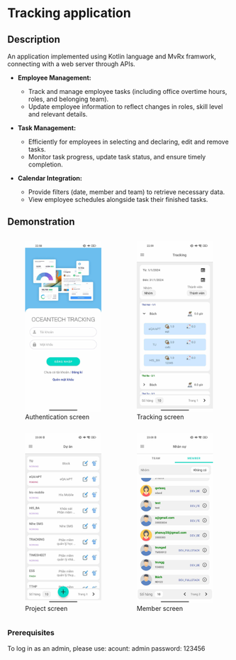 # Tracking application

## Description

An application implemented using Kotlin language and MvRx framwork, connecting with a web server through APIs.

- **Employee Management:**
  - Track and manage employee tasks (including office overtime hours, roles, and belonging team).
  - Update employee information to reflect changes in roles, skill level and relevant details.

- **Task Management:**
  - Efficiently for employees in selecting and declaring, edit and remove tasks.
  - Monitor task progress, update task status, and ensure timely completion.

- **Calendar Integration:**
  - Provide filters (date, member and team) to retrieve necessary data.
  - View employee schedules alongside task their finished tasks.

## Demonstration

<div style="display: flex; justify-content: space-between; align-items: center;">
  <figure>
    <img src="https://github.com/dainn67/oct_tracking/blob/master/demo/authentication.jpg" alt="Authentication screen" width="280"/>
    <figcaption>Authentication screen</figcaption>
  </figure>

  <figure>
    <img src="https://github.com/dainn67/oct_tracking/blob/master/demo/tracking.jpg" alt="Tracking screen" width="280"/>
    <figcaption>Tracking screen</figcaption>
  </figure>
</div>

<div style="display: flex; justify-content: space-between; align-items: center;">
  <figure>
    <img src="https://github.com/dainn67/oct_tracking/blob/master/demo/project.jpg" alt="Project screen" width="280"/>
    <figcaption>Project screen</figcaption>
  </figure>

  <figure>
    <img src="https://github.com/dainn67/oct_tracking/blob/master/demo/members.jpg" alt="Member screen" width="280"/>
    <figcaption>Member screen</figcaption>
  </figure>
</div>

<div style="display: flex; justify-content: space-between;">
</div>

### Prerequisites
To log in as an admin, please use:
acount: admin
password: 123456
